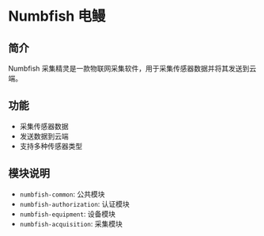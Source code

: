 # Numbfish 电鳗

## 简介

Numbfish 采集精灵是一款物联网采集软件，用于采集传感器数据并将其发送到云端。

## 功能

- 采集传感器数据
- 发送数据到云端
- 支持多种传感器类型

## 模块说明

- `numbfish-common`: 公共模块
- `numbfish-authorization`: 认证模块
- `numbfish-equipment`: 设备模块
- `numbfish-acquisition`: 采集模块
